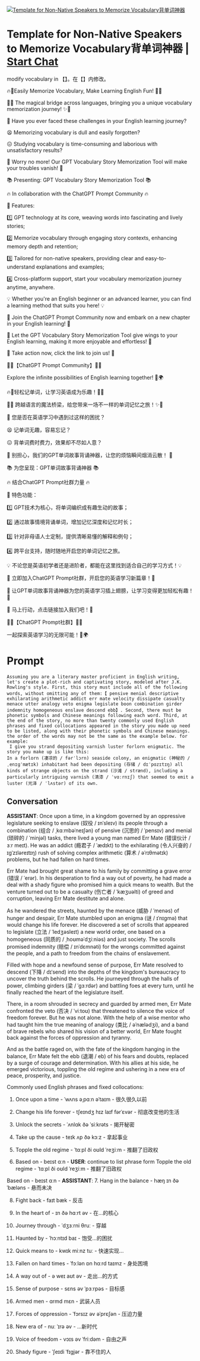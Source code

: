 
[![Template for Non-Native Speakers to Memorize Vocabulary背单词神器](https://flow-prompt-covers.s3.us-west-1.amazonaws.com/icon/realistic/real_2.png)](https://gptcall.net/chat.html?data=%7B%22contact%22%3A%7B%22id%22%3A%223zP4ABY6XnVd6QNDLf976%22%2C%22flow%22%3Atrue%7D%7D)
# Template for Non-Native Speakers to Memorize Vocabulary背单词神器 | [Start Chat](https://gptcall.net/chat.html?data=%7B%22contact%22%3A%7B%22id%22%3A%223zP4ABY6XnVd6QNDLf976%22%2C%22flow%22%3Atrue%7D%7D)
modify vocabulary in 【】。在【】内修改。

🔥🚀Easily Memorize Vocabulary, Make Learning English Fun! 🚀🔥



🌟✨ The magical bridge across languages, bringing you a unique vocabulary memorization journey! ✨🌟



🎯 Have you ever faced these challenges in your English learning journey?

😫 Memorizing vocabulary is dull and easily forgotten?

😖 Studying vocabulary is time-consuming and laborious with unsatisfactory results?



🌈 Worry no more! Our GPT Vocabulary Story Memorization Tool will make your troubles vanish! 🌈



📚 Presenting: GPT Vocabulary Story Memorization Tool 📚

🔥 In collaboration with the ChatGPT Prompt Community 🔥



🎁 Features:

1️⃣ GPT technology at its core, weaving words into fascinating and lively stories;

2️⃣ Memorize vocabulary through engaging story contexts, enhancing memory depth and retention;

3️⃣ Tailored for non-native speakers, providing clear and easy-to-understand explanations and examples;

4️⃣ Cross-platform support, start your vocabulary memorization journey anytime, anywhere.



💡 Whether you're an English beginner or an advanced learner, you can find a learning method that suits you here! 💡



🚀 Join the ChatGPT Prompt Community now and embark on a new chapter in your English learning! 🚀



🎊 Let the GPT Vocabulary Story Memorization Tool give wings to your English learning, making it more enjoyable and effortless! 🎊



🔗 Take action now, click the link to join us! 🔗



🌟🎉【ChatGPT Prompt Community】🎉🌟

Explore the infinite possibilities of English learning together! 💫🌍



🔥🚀轻松记单词，让学习英语成为乐趣！🚀🔥



🌟✨ 跨越语言的魔法桥梁，给您带来一场不一样的单词记忆之旅！✨🌟



🎯 您是否在英语学习中遇到过这样的困扰？

😫 记单词无趣，容易忘记？

😖 背单词费时费力，效果却不尽如人意？



🌈 别担心，我们的GPT单词故事背诵神器，让您的烦恼瞬间烟消云散！ 🌈



📚 为您呈现：GPT单词故事背诵神器 📚

🔥 结合ChatGPT Prompt社群力量 🔥



🎁 特色功能：

1️⃣ GPT技术为核心，将单词编织成有趣生动的故事；

2️⃣ 通过故事情境背诵单词，增加记忆深度和记忆时长；

3️⃣ 针对非母语人士定制，提供清晰易懂的解释和例句；

4️⃣ 跨平台支持，随时随地开启您的单词记忆之旅。



💡 不论您是英语初学者还是进阶者，都能在这里找到适合自己的学习方式！💡



🚀 立即加入ChatGPT Prompt社群，开启您的英语学习新篇章！🚀



🎊 让GPT单词故事背诵神器为您的英语学习插上翅膀，让学习变得更加轻松有趣！🎊



🔗 马上行动，点击链接加入我们吧！🔗



🌟🎉【ChatGPT Prompt社群】🎉🌟

一起探索英语学习的无限可能！💫🌍



# Prompt

```
Assuming you are a literary master proficient in English writing, let's create a plot-rich and captivating story, modeled after J.K. Rowling's style. First, this story must include all of the following words, without omitting any of them:【 pensive menial descriptive exhilarating arithmetic addict err mate velocity dissipate casualty menace utter analogy veto enigma legislate boon combination girder indemnity homogeneous enslave descend ebb】. Second, there must be phonetic symbols and Chinese meanings following each word. Third, at the end of the story, no more than twenty commonly used English phrases and fixed collocations appeared in the story you made up need to be listed, along with their phonetic symbols and Chinese meanings.                                                                                                                                                    the order of the words may not be the same as the example below. for example:
 I give you strand depositing varnish luster forlorn enigmatic. The story you make up is like this:
In a forlorn (凄凉的 / fərˈlɔrn) seaside colony, an enigmatic (神秘的 / ˌenɪɡˈmætɪk) inhabitant had been depositing (存储 / dɪˈpɑzɪtɪŋ) all kinds of strange objects on the strand (沙滩 / strænd), including a particularly intriguing varnish (清漆 / ˈvɑːrnɪʃ) that seemed to emit a luster (光泽 / ˈlʌstər) of its own.
```

## Conversation

**ASSISTANT**: Once upon a time, in a kingdom governed by an oppressive legislature seeking to enslave (奴役 / ɪnˈsleɪv) its people through a combination (组合 / ˌkɑːmbəˈneɪʃən) of pensive (沉思的 / ˈpensɪv) and menial (琐碎的 / ˈminjəl) tasks, there lived a young man named Err Mate (错误伙计 / ɜːr meɪt). He was an addict (瘾君子 / ˈædɪkt) to the exhilarating (令人兴奋的 / ɪɡˈzɪləreɪtɪŋ) rush of solving complex arithmetic (算术 / əˈrɪθmətɪk) problems, but he had fallen on hard times.



Err Mate had brought great shame to his family by committing a grave error (错误 / ˈerər). In his desperation to find a way out of poverty, he had made a deal with a shady figure who promised him a quick means to wealth. But the venture turned out to be a casualty (伤亡者 / ˈkæʒuəlti) of greed and corruption, leaving Err Mate destitute and alone.



As he wandered the streets, haunted by the menace (威胁 / ˈmenəs) of hunger and despair, Err Mate stumbled upon an enigma (谜 / ɪˈnɪɡmə) that would change his life forever. He discovered a set of scrolls that appeared to legislate (立法 / ˈledʒəsleɪt) a new world order, one based on a homogeneous (同质的 / ˌhoʊməˈdʒiːniəs) and just society. The scrolls promised indemnity (赔偿 / ɪnˈdɛmnəti) for the wrongs committed against the people, and a path to freedom from the chains of enslavement.



Filled with hope and a newfound sense of purpose, Err Mate resolved to descend (下降 / dɪˈsend) into the depths of the kingdom's bureaucracy to uncover the truth behind the scrolls. He journeyed through the halls of power, climbing girders (梁 / ˈɡɜːrdər) and battling foes at every turn, until he finally reached the heart of the legislature itself.



There, in a room shrouded in secrecy and guarded by armed men, Err Mate confronted the veto (否决 / ˈviːtoʊ) that threatened to silence the voice of freedom forever. But he was not alone. With the help of a wise mentor who had taught him the true meaning of analogy (类比 / əˈnælədʒi), and a band of brave rebels who shared his vision of a better world, Err Mate fought back against the forces of oppression and tyranny.



And as the battle raged on, with the fate of the kingdom hanging in the balance, Err Mate felt the ebb (退潮 / eb) of his fears and doubts, replaced by a surge of courage and determination. With his allies at his side, he emerged victorious, toppling the old regime and ushering in a new era of peace, prosperity, and justice.



Commonly used English phrases and fixed collocations:



1. Once upon a time - ˈwʌns əˌpɑːn əˈtaɪm - 很久很久以前

2. Change his life forever - tʃeɪndʒ hɪz laɪf fərˈɛvər - 彻底改变他的生活

3. Unlock the secrets - ˈʌnlɑk ðə ˈsiːkrəts - 揭开秘密

4. Take up the cause - teɪk ʌp ðə kɔːz - 拿起事业

5. Topple the old regime - ˈtɑːpl ði oʊld ˈreʒiːm - 推翻了旧政权

6. Based on - beɪst ɑːn -
**USER**: continue to list phrase form Topple the old regime - ˈtɑːpl ði oʊld ˈreʒiːm - 推翻了旧政权



Based on - beɪst ɑːn -
**ASSISTANT**: 7. Hang in the balance - hæŋ ɪn ðə ˈbæləns - 悬而未决

8. Fight back - faɪt bæk - 反击

9. In the heart of - ɪn ðə hɑːrt əv - 在...的核心

10. Journey through - ˈdʒɜːrni θruː - 穿越

11. Haunted by - ˈhɔːntɪd baɪ - 饱受...的困扰

12. Quick means to - kwɪk miːnz tuː - 快速实现...

13. Fallen on hard times - ˈfɔːlən ɒn hɑːrd taɪmz - 身处困境

14. A way out of - ə weɪ aʊt əv - 走出...的方式

15. Sense of purpose - sɛns əv ˈpɜːrpəs - 目标感

16. Armed men - ɑrmd mɛn - 武装人员

17. Forces of oppression - ˈfɔrsɪz əv əˈprɛʃən - 压迫力量

18. New era of - nuː ˈɪrə əv - ...新时代

19. Voice of freedom - vɔɪs əv ˈfriːdəm - 自由之声

20. Shady figure - ˈʃeɪdi ˈfɪɡjər - 靠不住的人


